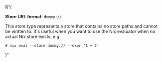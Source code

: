 R"(

**Store URL format**: `dummy://`

This store type represents a store that contains no store paths and
cannot be written to. It's useful when you want to use the Nix
evaluator when no actual Nix store exists, e.g.

```console
# nix eval --store dummy:// --expr '1 + 2'
```

)"
